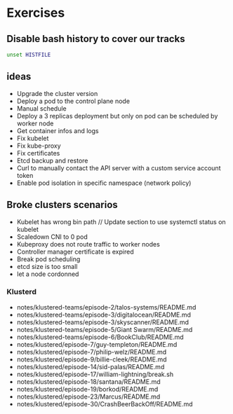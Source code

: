 # Exercises

## Disable bash history to cover our tracks

```bash
unset HISTFILE
```

## ideas

- Upgrade the cluster version
- Deploy a pod to the control plane node
- Manual schedule
- Deploy a 3 replicas deployment but only on pod can be scheduled by worker node
- Get container infos and logs
- Fix kubelet
- Fix kube-proxy
- Fix certificates
- Etcd backup and restore
- Curl to manually contact the API server with a custom service account token
- Enable pod isolation in specific namespace (network policy)

## Broke clusters scenarios

- Kubelet has wrong bin path // Update section to use systemctl status on kubelet
- Scaledown CNI to 0 pod
- Kubeproxy does not route traffic to worker nodes
- Controller manager certificate is expired
- Break pod scheduling
- etcd size is too small
- let a node cordonned

### Klusterd

- notes/klustered-teams/episode-2/talos-systems/README.md
- notes/klustered-teams/episode-3/digitalocean/README.md
- notes/klustered-teams/episode-3/skyscanner/README.md
- notes/klustered-teams/episode-5/Giant Swarm/README.md
- notes/klustered-teams/episode-6/BookClub/README.md
- notes/klustered/episode-7/guy-templeton/README.md
- notes/klustered/episode-7/philip-welz/README.md
- notes/klustered/episode-9/billie-cleek/README.md
- notes/klustered/episode-14/sid-palas/README.md
- notes/klustered/episode-17/william-lightning/break.sh
- notes/klustered/episode-18/santana/README.md
- notes/klustered/episode-19/borkod/README.md
- notes/klustered/episode-23/Marcus/README.md
- notes/klustered/episode-30/CrashBeerBackOff/README.md
